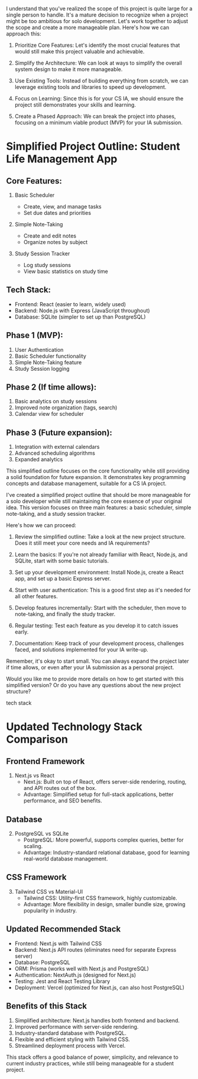 I understand that you've realized the scope of this project is quite large for a single person to handle. It's a mature decision to recognize when a project might be too ambitious for solo development. Let's work together to adjust the scope and create a more manageable plan. Here's how we can approach this:

1. Prioritize Core Features:
   Let's identify the most crucial features that would still make this project valuable and achievable. 

2. Simplify the Architecture:
   We can look at ways to simplify the overall system design to make it more manageable.

3. Use Existing Tools:
   Instead of building everything from scratch, we can leverage existing tools and libraries to speed up development.

4. Focus on Learning:
   Since this is for your CS IA, we should ensure the project still demonstrates your skills and learning.

5. Create a Phased Approach:
   We can break the project into phases, focusing on a minimum viable product (MVP) for your IA submission.





# Simplified Project Outline: Student Life Management App

## Core Features:
1. Basic Scheduler
   - Create, view, and manage tasks
   - Set due dates and priorities

2. Simple Note-Taking
   - Create and edit notes
   - Organize notes by subject

3. Study Session Tracker
   - Log study sessions
   - View basic statistics on study time

## Tech Stack:
- Frontend: React (easier to learn, widely used)
- Backend: Node.js with Express (JavaScript throughout)
- Database: SQLite (simpler to set up than PostgreSQL)

## Phase 1 (MVP):
1. User Authentication
2. Basic Scheduler functionality
3. Simple Note-Taking feature
4. Study Session logging

## Phase 2 (If time allows):
1. Basic analytics on study sessions
2. Improved note organization (tags, search)
3. Calendar view for scheduler

## Phase 3 (Future expansion):
1. Integration with external calendars
2. Advanced scheduling algorithms
3. Expanded analytics

This simplified outline focuses on the core functionality while still providing a solid foundation for future expansion. It demonstrates key programming concepts and database management, suitable for a CS IA project.





I've created a simplified project outline that should be more manageable for a solo developer while still maintaining the core essence of your original idea. This version focuses on three main features: a basic scheduler, simple note-taking, and a study session tracker.

Here's how we can proceed:

1. Review the simplified outline: Take a look at the new project structure. Does it still meet your core needs and IA requirements?

2. Learn the basics: If you're not already familiar with React, Node.js, and SQLite, start with some basic tutorials.

3. Set up your development environment: Install Node.js, create a React app, and set up a basic Express server.

4. Start with user authentication: This is a good first step as it's needed for all other features.

5. Develop features incrementally: Start with the scheduler, then move to note-taking, and finally the study tracker.

6. Regular testing: Test each feature as you develop it to catch issues early.

7. Documentation: Keep track of your development process, challenges faced, and solutions implemented for your IA write-up.

Remember, it's okay to start small. You can always expand the project later if time allows, or even after your IA submission as a personal project.

Would you like me to provide more details on how to get started with this simplified version? Or do you have any questions about the new project structure?




tech stack




# Updated Technology Stack Comparison

## Frontend Framework
1. Next.js vs React
   - Next.js: Built on top of React, offers server-side rendering, routing, and API routes out of the box.
   - Advantage: Simplified setup for full-stack applications, better performance, and SEO benefits.

## Database
2. PostgreSQL vs SQLite
   - PostgreSQL: More powerful, supports complex queries, better for scaling.
   - Advantage: Industry-standard relational database, good for learning real-world database management.

## CSS Framework
3. Tailwind CSS vs Material-UI
   - Tailwind CSS: Utility-first CSS framework, highly customizable.
   - Advantage: More flexibility in design, smaller bundle size, growing popularity in industry.

## Updated Recommended Stack

- Frontend: Next.js with Tailwind CSS
- Backend: Next.js API routes (eliminates need for separate Express server)
- Database: PostgreSQL
- ORM: Prisma (works well with Next.js and PostgreSQL)
- Authentication: NextAuth.js (designed for Next.js)
- Testing: Jest and React Testing Library
- Deployment: Vercel (optimized for Next.js, can also host PostgreSQL)

## Benefits of this Stack
1. Simplified architecture: Next.js handles both frontend and backend.
2. Improved performance with server-side rendering.
3. Industry-standard database with PostgreSQL.
4. Flexible and efficient styling with Tailwind CSS.
5. Streamlined deployment process with Vercel.

This stack offers a good balance of power, simplicity, and relevance to current industry practices, while still being manageable for a student project.